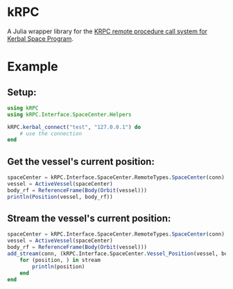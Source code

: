 # kRPC

A Julia wrapper library for the [KRPC remote procedure call system for Kerbal Space Program](https://krpc.github.io/krpc/index.html). 

# Example

## Setup:
```julia
using kRPC
using kRPC.Interface.SpaceCenter.Helpers

kRPC.kerbal_connect("test", "127.0.0.1") do
	# use the connection
end
```

## Get the vessel's current position:
```julia
spaceCenter = kRPC.Interface.SpaceCenter.RemoteTypes.SpaceCenter(conn)
vessel = ActiveVessel(spaceCenter)
body_rf = ReferenceFrame(Body(Orbit(vessel)))
println(Position(vessel, body_rf))
```

## Stream the vessel's current position:
```julia
spaceCenter = kRPC.Interface.SpaceCenter.RemoteTypes.SpaceCenter(conn)
vessel = ActiveVessel(spaceCenter)
body_rf = ReferenceFrame(Body(Orbit(vessel)))
add_stream(conn, (kRPC.Interface.SpaceCenter.Vessel_Position(vessel, body_rf), )) do stream
	for (position, ) in stream
		println(position)
	end
end
```